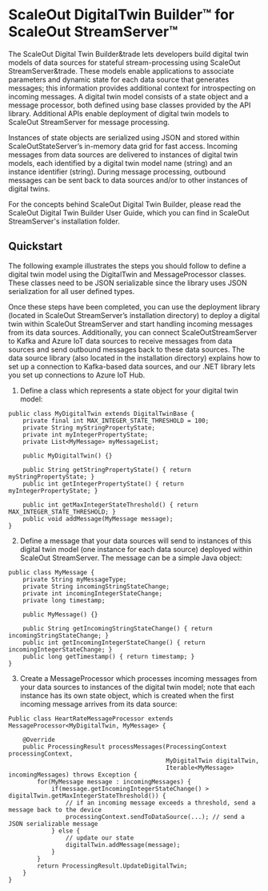 # ScaleOut DigitalTwin Builder&trade; for ScaleOut StreamServer&trade;

The ScaleOut Digital Twin Builder&trade lets developers build digital twin models of data sources for stateful stream-processing using ScaleOut StreamServer&trade. These models enable applications to associate parameters and dynamic state for each data source that generates messages; this information provides additional context for introspecting on incoming messages. A digital twin model consists of a state object and a message processor, both defined using base classes provided by the API library. Additional APIs enable deployment of digital twin models to ScaleOut StreamServer for message processing.

Instances of state objects are serialized using JSON and stored within ScaleOutStateServer’s in-memory data grid for fast access. Incoming messages from data sources are delivered to instances of digital twin models, each identified by a digital twin model name (string) and an instance identifier (string). During message processing, outbound messages can be sent back to data sources and/or to other instances of digital twins.

For the concepts behind ScaleOut Digital Twin Builder, please read the ScaleOut Digital Twin Builder User Guide, which you can find in ScaleOut StreamServer's installation folder.


## Quickstart 

The following example illustrates the steps you should follow to define a digital twin model using the DigitalTwin and MessageProcessor classes. These classes need to be JSON serializable since the library uses JSON serialization for all user defined types. 

Once these steps have been completed, you can use the deployment library (located in ScaleOut StreamServer’s installation directory) to deploy a digital twin within ScaleOut StreamServer and start handling incoming messages from its data sources.
Additionally, you can connect ScaleOutStreamServer to Kafka and Azure IoT data sources to receive messages from data sources and send outbound messages back to these data sources. The data source library (also located in the installation directory) explains how to set up a connection to Kafka-based data sources, and our .NET library lets you set up connections to Azure IoT Hub.

 

1) Define a class which represents a state object for your digital twin model:

```
public class MyDigitalTwin extends DigitalTwinBase {
    private final int MAX_INTEGER_STATE_THRESHOLD = 100;
    private String myStringPropertyState;
    private int myIntegerPropertyState;
	private List<MyMessage> myMessageList; 

    public MyDigitalTwin() {}
    
    public String getStringPropertyState() { return myStringPropertyState; }
    public int getIntegerPropertyState() { return myIntegerPropertyState; }
    
    public int getMaxIntegerStateThreshold() { return MAX_INTEGER_STATE_THRESHOLD; }
	public void addMessage(MyMessage message); 
} 
```

2) Define a message that your data sources will send to instances of this digital twin model (one instance for each data source) deployed within ScaleOut StreamServer. The message can be a simple Java object:

```
public class MyMessage {
    private String myMessageType;
    private String incomingStringStateChange;
    private int incomingIntegerStateChange;
	private long timestamp;
    
    public MyMessage() {}
    
    public String getIncomingStringStateChange() { return incomingStringStateChange; }
    public int getIncomingIntegerStateChange() { return incomingIntegerStateChange; }
	public long getTimestamp() { return timestamp; }
}
```

3) Create a MessageProcessor which processes incoming messages from your data sources to instances of the digital twin model; note that each instance has its own state object, which is created when the first incoming message arrives from its data source:

```
Public class HeartRateMessageProcessor extends MessageProcessor<MyDigitalTwin, MyMessage> {

    @Override
    public ProcessingResult processMessages(ProcessingContext processingContext, 
                                            MyDigitalTwin digitalTwin, 
                                            Iterable<MyMessage> incomingMessages) throws Exception {
        for(MyMessage message : incomingMessages) {
            if(message.getIncomingIntegerStateChange() > digitalTwin.getMaxIntegerStateThreshold()) {
                // if an incoming message exceeds a threshold, send a message back to the device
                processingContext.sendToDataSource(...); // send a JSON serializable message
            } else {
                // update our state 
                digitalTwin.addMessage(message);
            }
        }
        return ProcessingResult.UpdateDigitalTwin;
    }
}
```



